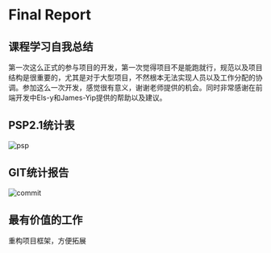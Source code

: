 # Final Report
## 课程学习自我总结
第一次这么正式的参与项目的开发，第一次觉得项目不是能跑就行，规范以及项目结构是很重要的，尤其是对于大型项目，不然根本无法实现人员以及工作分配的协调。参加这么一次开发，感觉很有意义，谢谢老师提供的机会。同时非常感谢在前端开发中Els-y和James-Yip提供的帮助以及建议。	
## PSP2.1统计表
![psp](https://raw.githubusercontent.com/OrderEase/Dashboard/master/docs/assets/15331340_psp.png)
## GIT统计报告
![commit](https://raw.githubusercontent.com/OrderEase/Dashboard/master/docs/assets/15331340.png)
## 最有价值的工作
重构项目框架，方便拓展
